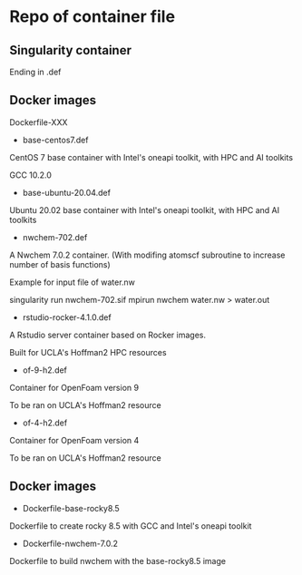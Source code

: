 # Repo of container file

## Singularity container

Ending in .def

## Docker images

Dockerfile-XXX


- base-centos7.def

CentOS 7 base container with Intel's oneapi toolkit, with HPC and AI toolkits

GCC 10.2.0

- base-ubuntu-20.04.def

Ubuntu 20.02 base container with Intel's oneapi toolkit, with HPC and AI toolkits

- nwchem-702.def

A Nwchem 7.0.2 container. (With modifing atomscf subroutine to increase number of basis functions)

Example for input file of water.nw

singularity run nwchem-702.sif mpirun nwchem water.nw > water.out

- rstudio-rocker-4.1.0.def

A Rstudio server container based on Rocker images.

Built for UCLA's Hoffman2 HPC resources

- of-9-h2.def

Container for OpenFoam version 9

To be ran on UCLA's Hoffman2 resource

- of-4-h2.def

Container for OpenFoam version 4

To be ran on UCLA's Hoffman2 resource


## Docker images

- Dockerfile-base-rocky8.5

Dockerfile to create rocky 8.5 with GCC and Intel's oneapi toolkit

- Dockerfile-nwchem-7.0.2

Dockerfile to build nwchem with the base-rocky8.5 image 


